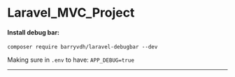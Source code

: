 
# Laravel_MVC_Project


#### Install debug bar: 

`
composer require barryvdh/laravel-debugbar --dev
`

Making sure in `.env` to have: `APP_DEBUG=true
`

------

